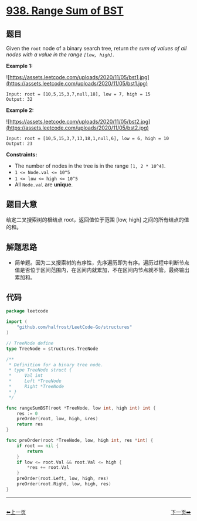 # [938. Range Sum of BST](https://leetcode.com/problems/range-sum-of-bst/)


## 题目

Given the `root` node of a binary search tree, return *the sum of values of all nodes with a value in the range `[low, high]`*.

**Example 1:**

![https://assets.leetcode.com/uploads/2020/11/05/bst1.jpg](https://assets.leetcode.com/uploads/2020/11/05/bst1.jpg)

```
Input: root = [10,5,15,3,7,null,18], low = 7, high = 15
Output: 32

```

**Example 2:**

![https://assets.leetcode.com/uploads/2020/11/05/bst2.jpg](https://assets.leetcode.com/uploads/2020/11/05/bst2.jpg)

```
Input: root = [10,5,15,3,7,13,18,1,null,6], low = 6, high = 10
Output: 23

```

**Constraints:**

- The number of nodes in the tree is in the range `[1, 2 * 10^4]`.
- `1 <= Node.val <= 10^5`
- `1 <= low <= high <= 10^5`
- All `Node.val` are **unique**.

## 题目大意

给定二叉搜索树的根结点 root，返回值位于范围 [low, high] 之间的所有结点的值的和。

## 解题思路

- 简单题。因为二叉搜索树的有序性，先序遍历即为有序。遍历过程中判断节点值是否位于区间范围内，在区间内就累加，不在区间内节点就不管。最终输出累加和。

## 代码

```go
package leetcode

import (
	"github.com/halfrost/LeetCode-Go/structures"
)

// TreeNode define
type TreeNode = structures.TreeNode

/**
 * Definition for a binary tree node.
 * type TreeNode struct {
 *     Val int
 *     Left *TreeNode
 *     Right *TreeNode
 * }
 */

func rangeSumBST(root *TreeNode, low int, high int) int {
	res := 0
	preOrder(root, low, high, &res)
	return res
}

func preOrder(root *TreeNode, low, high int, res *int) {
	if root == nil {
		return
	}
	if low <= root.Val && root.Val <= high {
		*res += root.Val
	}
	preOrder(root.Left, low, high, res)
	preOrder(root.Right, low, high, res)
}
```


----------------------------------------------
<div style="display: flex;justify-content: space-between;align-items: center;">
<p><a href="https://books.halfrost.com/leetcode/ChapterFour/0900~0999/0933.Number-of-Recent-Calls/">⬅️上一页</a></p>
<p><a href="https://books.halfrost.com/leetcode/ChapterFour/0900~0999/0942.DI-String-Match/">下一页➡️</a></p>
</div>
